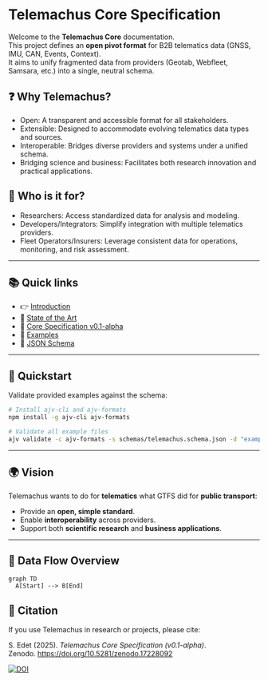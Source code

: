 # Telemachus Core Specification

Welcome to the **Telemachus Core** documentation.  
This project defines an **open pivot format** for B2B telematics data (GNSS, IMU, CAN, Events, Context).  
It aims to unify fragmented data from providers (Geotab, Webfleet, Samsara, etc.) into a single, neutral schema.

## ❓ Why Telemachus?

- Open: A transparent and accessible format for all stakeholders.  
- Extensible: Designed to accommodate evolving telematics data types and sources.  
- Interoperable: Bridges diverse providers and systems under a unified schema.  
- Bridging science and business: Facilitates both research innovation and practical applications.

## 👥 Who is it for?

- Researchers: Access standardized data for analysis and modeling.  
- Developers/Integrators: Simplify integration with multiple telematics providers.  
- Fleet Operators/Insurers: Leverage consistent data for operations, monitoring, and risk assessment.

---

## 📚 Quick links
- 👉 [Introduction](01_introduction.md)
- 📖 [State of the Art](02_state_of_the_art.md)
- 📐 [Core Specification v0.1-alpha](03_spec_core.md)
- 🧪 [Examples](04_examples.md)
- 🧾 [JSON Schema](https://raw.githubusercontent.com/telemachus3/telemachus-spec/main/schemas/telemachus.schema.json)

---

## 🚀 Quickstart

Validate provided examples against the schema:

```bash
# Install ajv-cli and ajv-formats
npm install -g ajv-cli ajv-formats

# Validate all example files
ajv validate -c ajv-formats -s schemas/telemachus.schema.json -d "examples/*.json"
```

---

## 🌍 Vision

Telemachus wants to do for **telematics** what GTFS did for **public transport**:  
- Provide an **open, simple standard**.  
- Enable **interoperability** across providers.  
- Support both **scientific research** and **business applications**.  

---

## 🔗 Data Flow Overview

```mermaid
graph TD
  A[Start] --> B[End]
```

## 📖 Citation

If you use Telemachus in research or projects, please cite:

S. Edet (2025). *Telemachus Core Specification (v0.1-alpha)*.  
Zenodo. https://doi.org/10.5281/zenodo.17228092  

[![DOI](https://zenodo.org/badge/DOI/10.5281/zenodo.17228092.svg)](https://doi.org/10.5281/zenodo.17228092)